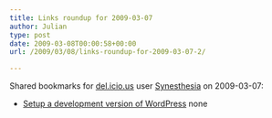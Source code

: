 ```yaml
---
title: Links roundup for 2009-03-07
author: Julian
type: post
date: 2009-03-08T00:00:58+00:00
url: /2009/03/08/links-roundup-for-2009-03-07-2/

---
```

Shared bookmarks for [del.icio.us][1] user [Synesthesia][2] on 2009-03-07:

  * [Setup a development version of WordPress][3] 
    none</li> </ul>

 [1]: https://del.icio.us/
 [2]: https://del.icio.us/synesthesia
 [3]: https://www.phoenixheart.net/2009/01/setup-a-development-version-of-wordpress
